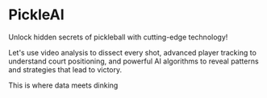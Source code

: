# PickleAI

Unlock hidden secrets of pickleball with cutting-edge technology!

Let's use video analysis to dissect every shot, advanced player tracking to understand court positioning, and powerful AI algorithms to reveal patterns and strategies that lead to victory.

This is where data meets dinking
